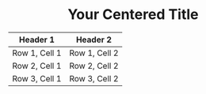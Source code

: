 # <center>Your Centered Title</center>
| Header 1 | Header 2 | 
| ---------|----------|
| Row 1, Cell 1 | Row 1, Cell 2
| Row 2, Cell 1 | Row 2, Cell 2 
| Row 3, Cell 1 | Row 3, Cell 2 
